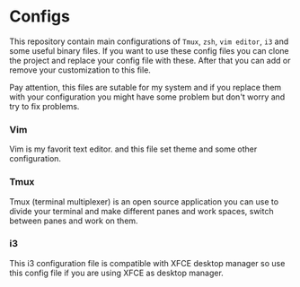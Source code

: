 # Configs

This repository contain main configurations of `Tmux`, `zsh`, `vim editor`, `i3` and some useful binary files.
If you want to use these config files you can clone the project and replace your config file with these. After that you can add or remove your customization to this file. 

Pay attention, this files are sutable for my system and if you replace them with your configuration you might have some problem but don't worry and try to fix problems.


### Vim
Vim is my favorit text editor. and this file set theme and some other configuration.

### Tmux
Tmux (terminal multiplexer) is an open source application you can use to divide your terminal and make different panes and work spaces, switch between panes and work on them.

### i3
This i3 configuration file is compatible with XFCE desktop manager so use this config file if you are using XFCE as desktop manager.
